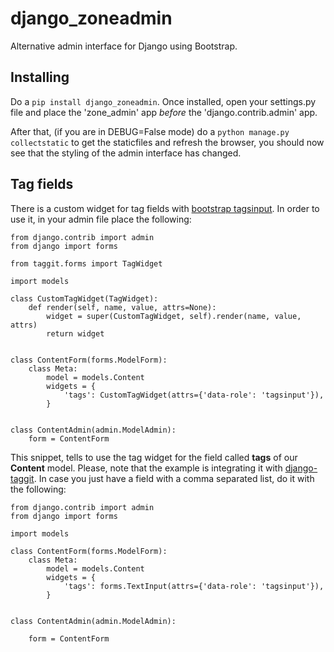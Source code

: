# django_zoneadmin
Alternative admin interface for Django using Bootstrap.

## Installing

Do a `pip install django_zoneadmin`. Once installed, open your settings.py file and place the 'zone\_admin' app *before* the 'django.contrib.admin' app.

After that, (if you are in DEBUG=False mode) do a `python manage.py collectstatic` to get the staticfiles and refresh the browser, you should now see that the styling of the admin interface has changed.


## Tag fields

There is a custom widget for tag fields with [bootstrap tagsinput](http://timschlechter.github.io/bootstrap-tagsinput/examples/). In order to use it, in your admin file place the following:

    from django.contrib import admin
    from django import forms

    from taggit.forms import TagWidget

    import models

    class CustomTagWidget(TagWidget):
        def render(self, name, value, attrs=None):
            widget = super(CustomTagWidget, self).render(name, value, attrs)
            return widget


    class ContentForm(forms.ModelForm):
        class Meta:
            model = models.Content
            widgets = {
                'tags': CustomTagWidget(attrs={'data-role': 'tagsinput'}),
            }


    class ContentAdmin(admin.ModelAdmin):
        form = ContentForm


This snippet, tells to use the tag widget for the field called **tags** of our **Content** model. Please, note that the example is integrating it with [django-taggit](https://github.com/alex/django-taggit). In case you just have a field with a comma separated list, do it with the following:


    from django.contrib import admin
    from django import forms

    import models

    class ContentForm(forms.ModelForm):
        class Meta:
            model = models.Content
            widgets = {
                'tags': forms.TextInput(attrs={'data-role': 'tagsinput'}),
            }


    class ContentAdmin(admin.ModelAdmin):

        form = ContentForm
